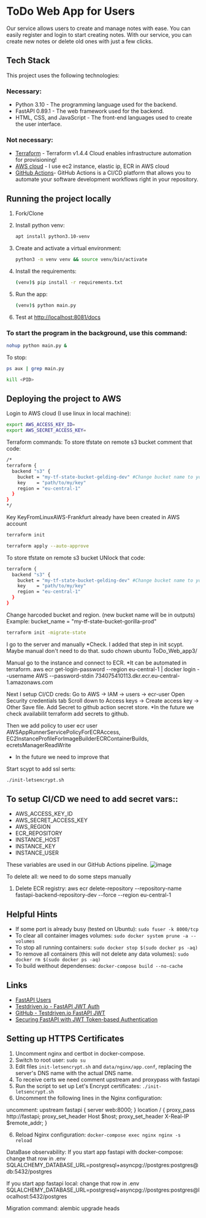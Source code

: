 # ToDo Web App for Users

Our service allows users to create and manage notes with ease. You can easily register and login to start creating notes. With our service, you can create new notes or delete old ones with just a few clicks.

## Tech Stack

This project uses the following technologies:

### Necessary:
- Python 3.10 - The programming language used for the backend.
- FastAPI 0.89.1 - The web framework used for the backend.
- HTML, CSS, and JavaScript - The front-end languages used to create the user interface.

### Not necessary:
- [Terraform](https://www.terraform.io/) - Terraform v1.4.4 Cloud enables infrastructure automation for provisioning!
- [AWS cloud](https://aws.amazon.com/what-is-aws/) - I use ec2 instance, elastic ip, ECR in AWS cloud 
- [GitHub Actions](https://github.com/features/actions)- GitHub Actions is a CI/CD platform that allows you to automate your software development workflows right in your repository. 

## Running the project locally

1. Fork/Clone

1. Install python venv:

    ```sh
    apt install python3.10-venv
    ```

1. Create and activate a virtual environment:

    ```sh
    python3 -m venv venv && source venv/bin/activate
    ```

1. Install the requirements:

    ```sh
    (venv)$ pip install -r requirements.txt
    ```

1. Run the app:

    ```sh
    (venv)$ python main.py
    ```

1. Test at [http://localhost:8081/docs](http://localhost:8081/docs)

### To start the program in the background, use this command:
```sh
nohup python main.py &
```

To stop:
```sh
ps aux | grep main.py
```
```sh
kill <PID>
```
## Deploying the project to AWS
Login to AWS cloud (I use linux in local machine):

```sh
export AWS_ACCESS_KEY_ID=
export AWS_SECRET_ACCESS_KEY=
```
Terraform commands:
To store tfstate on remote s3 bucket comment that code:
```sh
/*
terraform {
  backend "s3" {
    bucket = "my-tf-state-bucket-gelding-dev" #Change bucket name to your actual bucket name. You will see that in outputs.
    key    = "path/to/my/key"
    region = "eu-central-1"
  }
}
*/
```

Key KeyFromLinuxAWS-Frankfurt already have been created in AWS account 
```sh
terraform init
```

```sh
terraform apply --auto-approve
```

To store tfstate on remote s3 bucket UNlock that code:
```sh
terraform {
  backend "s3" {
    bucket = "my-tf-state-bucket-gelding-dev" #Change bucket name to your actual bucket name. You will see that in outputs.
    key    = "path/to/my/key"
    region = "eu-central-1"
  }
}
```

Change harcoded bucket and region. (new bucket name will be in outputs)
Example: bucket_name = "my-tf-state-bucket-gorilla-prod"

```sh
terraform init -migrate-state
```
I go to the server and manually *Check. I added that step in init scypt. Maybe manual don't need to do that.
sudo chown ubuntu ToDo_Web_app3/

Manual go to the instance and connect to ECR. *It can be automated in terraform.
aws ecr get-login-password --region eu-central-1 | docker login --username AWS --password-stdin 734075410113.dkr.ecr.eu-central-1.amazonaws.com

Next I setup CI/CD creds:
Go to AWS -> IAM -> users -> ecr-user
Open Security credentials tab
Scroll down to Access keys -> Create access key -> Other
Save file.
Add Secret to github action secret store. *In the future we check availabilit terraform add secrets to github.




Then we add policy to user ecr user 
AWSAppRunnerServicePolicyForECRAccess, 
EC2InstanceProfileForImageBuilderECRContainerBuilds,
ecretsManagerReadWrite
* In the future we need to improve that





Start scypt to add ssl serts:
```sh
./init-letsencrypt.sh
```

## To setup CI/CD we need to add secret vars::

- AWS_ACCESS_KEY_ID
- AWS_SECRET_ACCESS_KEY
- AWS_REGION
- ECR_REPOSITORY
- INSTANCE_HOST
- INSTANCE_KEY
- INSTANCE_USER

These variables are used in our GitHub Actions pipeline.
![image](https://user-images.githubusercontent.com/50805334/224275693-42f42348-d12f-459b-b8a5-8d67ecbfe11d.png)


To delete all:
we need to do some steps manually
1) Delete ECR registry: aws ecr delete-repository --repository-name fastapi-backend-repository-dev --force --region eu-central-1

## Helpful Hints

- If some port is already busy (tested on Ubuntu): `sudo fuser -k 8000/tcp`
- To clear all container images volumes: `sudo docker system prune -a --volumes`
- To stop all running containers: `sudo docker stop $(sudo docker ps -aq)`
- To remove all containers (this will not delete any data volumes): `sudo docker rm $(sudo docker ps -aq)`
- To build weithout dependenses: `docker-compose build --no-cache`


## Links

- [FastAPI Users](https://fastapi-users.github.io/fastapi-users/10.4/usage/flow/)
- [Testdriven.io - FastAPI JWT Auth](https://testdriven.io/blog/fastapi-jwt-auth/)
- [GitHub - Testdriven.io FastAPI JWT](https://github.com/testdrivenio/fastapi-jwt)
- [Securing FastAPI with JWT Token-based Authentication](https://testdriven.io/blog/fastapi-jwt-auth/)



## Setting up HTTPS Certificates

1. Uncomment nginx and certbot in docker-compose.
2. Switch to root user: `sudo su`
3. Edit files `init-letsencrypt.sh` and `data/nginx/app.conf`, replacing the server's DNS name with the actual DNS name.
4. To receive certs we need comment upstream and proxypass with fastapi
5. Run the script to set up Let's Encrypt certificates: `./init-letsencrypt.sh`
5. Uncomment the following lines in the Nginx configuration:

uncomment:
upstream fastapi {
       server web:8000;
}
    location / {
        proxy_pass http://fastapi;
        proxy_set_header Host $host;
        proxy_set_header X-Real-IP $remote_addr;
    }  

6. Reload Nginx configuration: `docker-compose exec nginx nginx -s reload`



DataBase observability:
If you start app fastapi with docker-compose:
change that row in .env
SQLALCHEMY_DATABASE_URL=postgresql+asyncpg://postgres:postgres@db:5432/postgres

If you start app fastapi local:
change that row in .env
SQLALCHEMY_DATABASE_URL=postgresql+asyncpg://postgres:postgres@localhost:5432/postgres

Migration command:
alembic upgrade heads